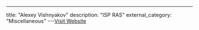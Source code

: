 ---
title: "Alexey Vishnyakov"
description: "ISP RAS"
external_category: "Miscellaneous"
---[Visit Website](https://vishnya.xyz/)

